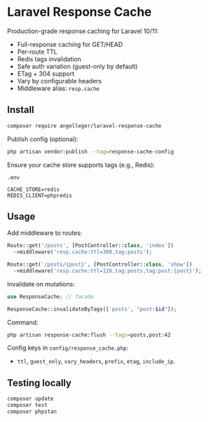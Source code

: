 # Laravel Response Cache

Production-grade response caching for Laravel 10/11:

- Full-response caching for GET/HEAD
- Per-route TTL
- Redis tags invalidation
- Safe auth variation (guest-only by default)
- ETag + 304 support
- Vary by configurable headers
- Middleware alias: `resp.cache`

## Install

```bash
composer require angelleger/laravel-response-cache
```

Publish config (optional):

```bash
php artisan vendor:publish --tag=response-cache-config
```

Ensure your cache store supports tags (e.g., Redis):

`.env`
```
CACHE_STORE=redis
REDIS_CLIENT=phpredis
```

## Usage

Add middleware to routes:

```php
Route::get('/posts', [PostController::class, 'index'])
  ->middleware('resp.cache:ttl=300,tag:posts');

Route::get('/posts/{post}', [PostController::class, 'show'])
  ->middleware('resp.cache:ttl=120,tag:posts,tag:post:{post}');
```

Invalidate on mutations:

```php
use ResponseCache; // facade

ResponseCache::invalidateByTags(['posts', "post:$id"]);
```

Command:

```bash
php artisan response-cache:flush --tags=posts,post:42
```

Config keys in `config/response_cache.php`:
- `ttl`, `guest_only`, `vary_headers`, `prefix`, `etag`, `include_ip`.

## Testing locally

```bash
composer update
composer test
composer phpstan
```